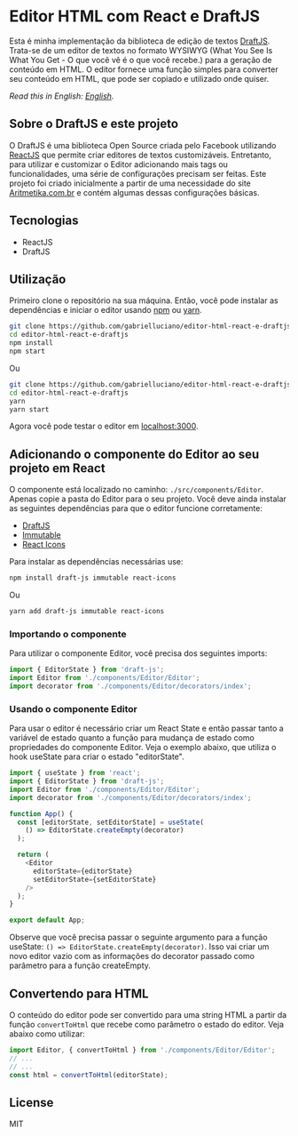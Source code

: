 # Editor HTML com React e DraftJS

Esta é minha implementação da biblioteca de edição de textos [DraftJS](https://draftjs.org/). Trata-se de um editor de textos no formato WYSIWYG (What You See Is What You Get - O que você vê é o que você recebe.) para a geração de conteúdo em HTML. O editor fornece uma função simples para converter seu conteúdo em HTML, que pode ser copiado e utilizado onde quiser.

*Read this in English: [English](README.en.md).*

## Sobre o DraftJS e este projeto

O DraftJS é uma biblioteca Open Source criada pelo Facebook utilizando [ReactJS](https://pt-br.reactjs.org/) que permite criar editores de textos customizáveis. Entretanto, para utilizar e customizar o Editor adicionando mais tags ou funcionalidades, uma série de configurações precisam ser feitas. Este projeto foi criado inicialmente a partir de uma necessidade do site [Aritmetika.com.br](https://www.aritmetika.com.br) e contém algumas dessas configurações básicas.

## Tecnologias
- ReactJS
- DraftJS

## Utilização

Primeiro clone o repositório na sua máquina. Então, você pode instalar as dependências e iniciar o editor usando [npm](https://www.npmjs.com/) ou [yarn](https://yarnpkg.com/).

```bash
git clone https://github.com/gabrielluciano/editor-html-react-e-draftjs
cd editor-html-react-e-draftjs
npm install
npm start
```
Ou
```bash
git clone https://github.com/gabrielluciano/editor-html-react-e-draftjs
cd editor-html-react-e-draftjs
yarn
yarn start
```

Agora você pode testar o editor em [localhost:3000](http://localhost:3000).

## Adicionando o componente do Editor ao seu projeto em React

O componente está localizado no caminho: `./src/components/Editor`. Apenas copie a pasta do Editor para o seu projeto. Você deve ainda instalar as seguintes dependências para que o editor funcione corretamente:
* [DraftJS](https://draftjs.org/)
* [Immutable](https://immutable-js.github.io/immutable-js/)
* [React Icons](https://react-icons.github.io/react-icons/)

Para instalar as dependências necessárias use:
```bash
npm install draft-js immutable react-icons
```
Ou
```bash
yarn add draft-js immutable react-icons
```

### Importando o componente
Para utilizar o componente Editor, você precisa dos seguintes imports:
```javascript
import { EditorState } from 'draft-js';
import Editor from './components/Editor/Editor';
import decorator from './components/Editor/decorators/index';
```
### Usando o componente Editor
Para usar o editor é necessário criar um React State e então passar tanto a variável de estado quanto a função para mudança de estado como propriedades do componente Editor. Veja o exemplo abaixo, que utiliza o hook useState para criar o estado "editorState".

```javascript
import { useState } from 'react';
import { EditorState } from 'draft-js';
import Editor from './components/Editor/Editor';
import decorator from './components/Editor/decorators/index';

function App() {
  const [editorState, setEditorState] = useState(
    () => EditorState.createEmpty(decorator)
  );

  return (
    <Editor
      editorState={editorState}
      setEditorState={setEditorState}
    />
  );
}

export default App;
```
Observe que você precisa passar o seguinte argumento para a função useState: `() => EditorState.createEmpty(decorator)`. Isso vai criar um novo editor vazio com as informações do decorator passado como parâmetro para a função createEmpty.

## Convertendo para HTML
O conteúdo do editor pode ser convertido para uma string HTML a partir da função `convertToHtml` que recebe como parâmetro o estado do editor. Veja abaixo como utilizar:

```javascript
import Editor, { convertToHtml } from './components/Editor/Editor';
// ...
// ...
const html = convertToHtml(editorState);
```

## License
MIT
